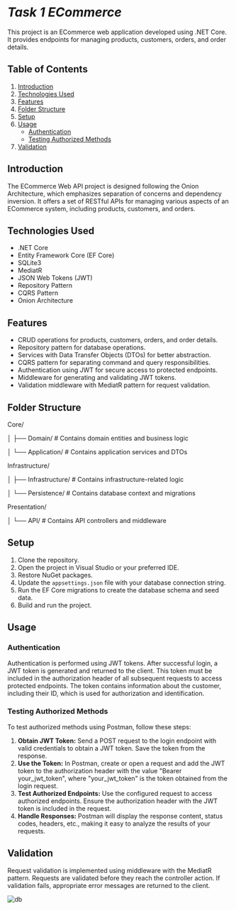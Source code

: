 <!-- ECommerce Web API Project -->

# <b><i>Task 1 ECommerce</i></b>

This project is an ECommerce web application developed using .NET Core. It provides endpoints for managing products, customers, orders, and order details.

## Table of Contents

1. [Introduction](#introduction)
2. [Technologies Used](#technologies-used)
3. [Features](#features)
4. [Folder Structure](#folder-structure)
5. [Setup](#setup)
6. [Usage](#usage)
    - [Authentication](#authentication)
    - [Testing Authorized Methods](#testing-authorized-methods)
7. [Validation](#validation)

## Introduction

The ECommerce Web API project is designed following the Onion Architecture, which emphasizes separation of concerns and dependency inversion. It offers a set of RESTful APIs for managing various aspects of an ECommerce system, including products, customers, and orders.

## Technologies Used

- .NET Core
- Entity Framework Core (EF Core)
- SQLite3
- MediatR
- JSON Web Tokens (JWT)
- Repository Pattern
- CQRS Pattern
- Onion Architecture

## Features

- CRUD operations for products, customers, orders, and order details.
- Repository pattern for database operations.
- Services with Data Transfer Objects (DTOs) for better abstraction.
- CQRS pattern for separating command and query responsibilities.
- Authentication using JWT for secure access to protected endpoints.
- Middleware for generating and validating JWT tokens.
- Validation middleware with MediatR pattern for request validation.

## Folder Structure

Core/

│ ├── Domain/ # Contains domain entities and business logic

│ └── Application/ # Contains application services and DTOs

Infrastructure/

│ ├── Infrastructure/ # Contains infrastructure-related logic

│ └── Persistence/ # Contains database context and migrations

Presentation/

│ └── API/ # Contains API controllers and middleware



## Setup

1. Clone the repository.
2. Open the project in Visual Studio or your preferred IDE.
3. Restore NuGet packages.
4. Update the `appsettings.json` file with your database connection string.
5. Run the EF Core migrations to create the database schema and seed data.
6. Build and run the project.

## Usage

### Authentication

Authentication is performed using JWT tokens. After successful login, a JWT token is generated and returned to the client. This token must be included in the authorization header of all subsequent requests to access protected endpoints. The token contains information about the customer, including their ID, which is used for authorization and identification.

### Testing Authorized Methods

To test authorized methods using Postman, follow these steps:

1. **Obtain JWT Token:** Send a POST request to the login endpoint with valid credentials to obtain a JWT token. Save the token from the response.
2. **Use the Token:** In Postman, create or open a request and add the JWT token to the authorization header with the value "Bearer your_jwt_token", where "your_jwt_token" is the token obtained from the login request.
3. **Test Authorized Endpoints:** Use the configured request to access authorized endpoints. Ensure the authorization header with the JWT token is included in the request.
4. **Handle Responses:** Postman will display the response content, status codes, headers, etc., making it easy to analyze the results of your requests.

## Validation

Request validation is implemented using middleware with the MediatR pattern. Requests are validated before they reach the controller action. If validation fails, appropriate error messages are returned to the client.


![db](https://github.com/IntizarA/Task1-ECommerce-API/assets/80961100/f3f10630-a2ea-45d2-8faf-5b99092e87dd)

